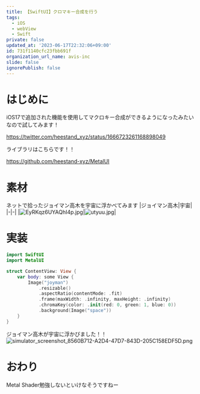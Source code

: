 ```yaml
---
title: 【SwiftUI】クロマキー合成を行う
tags:
  - iOS
  - webView
  - Swift
private: false
updated_at: '2023-06-17T22:32:06+09:00'
id: 731f1140cfc23fbb691f
organization_url_name: avis-inc
slide: false
ignorePublish: false
---
```

# はじめに
iOS17で追加された機能を使用してマクロキー合成ができるようになったみたいなので試してみます！

https://twitter.com/heestand_xyz/status/1666723261168898049

ライブラリはこちらです！！

https://github.com/heestand-xyz/MetalUI

# 素材
ネットで拾ったジョイマン高木を宇宙に浮かべてみます
|ジョイマン高木|宇宙|
|-|-|
|![EyRKqz6UYAQhI4p.jpg](https://qiita-image-store.s3.ap-northeast-1.amazonaws.com/0/1745371/56ac9514-4669-5386-34df-08482b4c2755.jpeg)|![utyuu.jpg](https://qiita-image-store.s3.ap-northeast-1.amazonaws.com/0/1745371/f7acb2e9-d32b-83a9-8e4e-824a0048b144.jpeg)|

# 実装
```swift
import SwiftUI
import MetalUI

struct ContentView: View {
    var body: some View {
        Image("joyman")
            .resizable()
            .aspectRatio(contentMode: .fit)
            .frame(maxWidth: .infinity, maxHeight: .infinity)
            .chromaKey(color: .init(red: 0, green: 1, blue: 0))
            .background(Image("space"))
    }
}
```

ジョイマン高木が宇宙に浮かびました！！
![simulator_screenshot_8560B712-A2D4-47D7-843D-205C158EDF5D.png](https://qiita-image-store.s3.ap-northeast-1.amazonaws.com/0/1745371/490678c3-5147-6c77-7e10-e352e89c1e80.png)

# おわり
Metal Shader勉強しないといけなそうですねー
